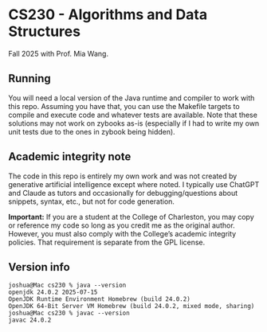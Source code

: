 # CS230 - Algorithms and Data Structures
Fall 2025 with Prof. Mia Wang. 

## Running
You will need a local version of the Java runtime and compiler to work with this repo. Assuming you have that, you can use the Makefile targets to compile and execute code and whatever tests are available. Note that these solutions may not work on zybooks as-is (especially if I had to write my own unit tests due to the ones in zybook being hidden).

## Academic integrity note
The code in this repo is entirely my own work and was not created by generative artificial intelligence except where noted. I typically use ChatGPT and Claude as tutors and occasionally for debugging/questions about snippets, syntax, etc., but not for code generation. 

**Important:** If you are a student at the College of Charleston, you may copy or reference my code so long as you credit me as the original author. However, you must also comply with the College’s academic integrity policies. That requirement is separate from the GPL license.

## Version info
```
joshua@Mac cs230 % java --version
openjdk 24.0.2 2025-07-15
OpenJDK Runtime Environment Homebrew (build 24.0.2)
OpenJDK 64-Bit Server VM Homebrew (build 24.0.2, mixed mode, sharing)
joshua@Mac cs230 % javac --version
javac 24.0.2
```
